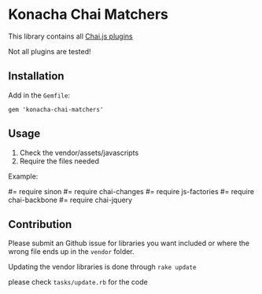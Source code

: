 Konacha Chai Matchers
=====================

This library contains all [Chai.js plugins](http://chaijs.com/plugins)

Not all plugins are tested!

Installation
------------

Add in the `Gemfile`:

    gem 'konacha-chai-matchers'


Usage
-----

1. Check the vendor/assets/javascripts
2. Require the files needed

Example:

  #= require sinon
  #= require chai-changes
  #= require js-factories
  #= require chai-backbone
  #= require chai-jquery

Contribution
------------

Please submit an Github issue for libraries you want included or where the wrong file ends up in the `vendor` folder.

Updating the vendor libraries is done through `rake update`

please check `tasks/update.rb` for the code

